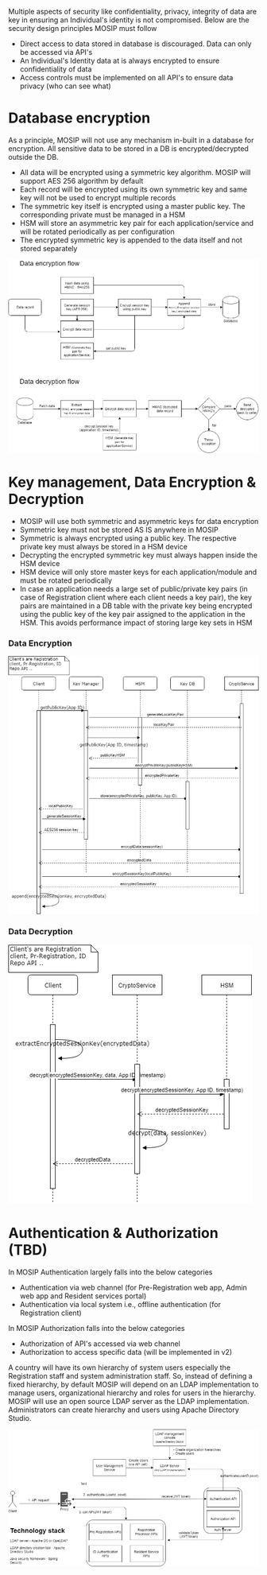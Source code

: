 Multiple aspects of security like confidentiality, privacy, integrity of data are key in ensuring an Individual's identity is not compromised. Below are the security design principles MOSIP must follow

- Direct access to data stored in database is discouraged. Data can only be accessed via API's
- An Individual's Identity data at is always encrypted to ensure confidentiality of data
- Access controls must be implemented on all API's to ensure data privacy (who can see what)

# Database encryption
As a principle, MOSIP will not use any mechanism in-built in a database for encryption. All sensitive data to be stored in a DB is encrypted/decrypted outside the DB.

- All data will be encrypted using a symmetric key algorithm. MOSIP will support AES 256 algorithm by default
- Each record will be encrypted using its own symmetric key and same key will not be used to encrypt multiple records
- The symmetric key itself is encrypted using a master public key. The corresponding private must be managed in a HSM
- HSM will store an asymmetric key pair for each application/service and will be rotated periodically as per configuration
- The encrypted symmetric key is appended to the data itself and not stored separately

![Db encryption/decryption flow](_images/arch_diagrams/DB_encryption.png)

# Key management, Data Encryption & Decryption
- MOSIP will use both symmetric and asymmetric keys for data encryption
- Symmetric key must not be stored AS IS anywhere in MOSIP
- Symmetric is always encrypted using a public key. The respective private key must always be stored in a HSM device
- Decrypting the encrypted symmetric key must always happen inside the HSM device
- HSM device will only store master keys for each application/module and must be rotated periodically
- In case an application needs a large set of public/private key pairs (in case of Registration client where each client needs a key pair), the key pairs are maintained in a DB table with the private key being encrypted using the public key of the key pair assigned to the application in the HSM. This avoids performance impact of storing large key sets in HSM

### Data Encryption
![Encryption](_images/arch_diagrams/encryption.png)

### Data Decryption
![Decryption](_images/arch_diagrams/decryption.png)

# Authentication & Authorization (TBD)
In MOSIP Authentication largely falls into the below categories
- Authentication via web channel (for Pre-Registration web app, Admin web app and Resident services portal)
- Authentication via local system i.e., offline authentication (for Registration client)

In MOSIP Authorization falls into the below categories
- Authorization of API's accessed via web channel
- Authorization to access specific data (will be implemented in v2)

A country will have its own hierarchy of system users especially the Registration staff and system administration staff. So, instead of defining a fixed hierarchy, by default MOSIP will depend on an LDAP implementation to manage users, organizational hierarchy and roles for users in the hierarchy. MOSIP will use an open source LDAP server as the LDAP implementation. Administrators can create hierarchy and users using Apache Directory Studio.

![Authentication](_images/arch_diagrams/AuthN&AuthZ.png)